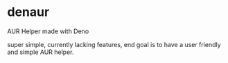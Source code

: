 # denaur
AUR Helper made with Deno

super simple, currently lacking features, end goal is to have a user friendly and simple AUR helper.
